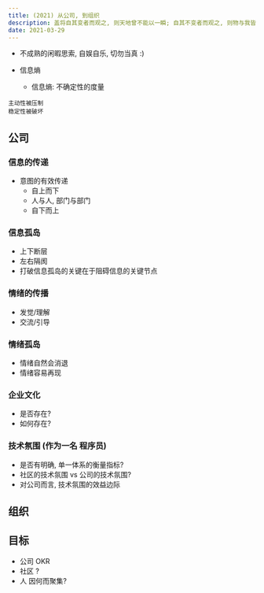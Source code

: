 ```yaml
---
title: (2021) 从公司, 到组织
description: 盖将自其变者而观之, 则天地曾不能以一瞬; 自其不变者而观之, 则物与我皆无尽也, 而又何羡乎!
date: 2021-03-29
---
```


* 不成熟的闲暇思索, 自娱自乐, 切勿当真 :)

* 信息熵
  - 信息熵: 不确定性的度量

```
主动性被压制
稳定性被破坏
```

## 公司

### 信息的传递

* 意图的有效传递
  - 自上而下
  - 人与人, 部门与部门
  - 自下而上

### 信息孤岛

* 上下断层
* 左右隔阂
* 打破信息孤岛的关键在于阻碍信息的关键节点

### 情绪的传播

* 发觉/理解
* 交流/引导

### 情绪孤岛

* 情绪自然会消退
* 情绪容易再现

### 企业文化

* 是否存在?
* 如何存在?

### 技术氛围 (作为一名 程序员)

* 是否有明确, 单一体系的衡量指标?
* 社区的技术氛围 vs 公司的技术氛围?
* 对公司而言, 技术氛围的效益边际

## 组织

## 目标

* 公司 OKR
* 社区 ?
* 人 因何而聚集?
